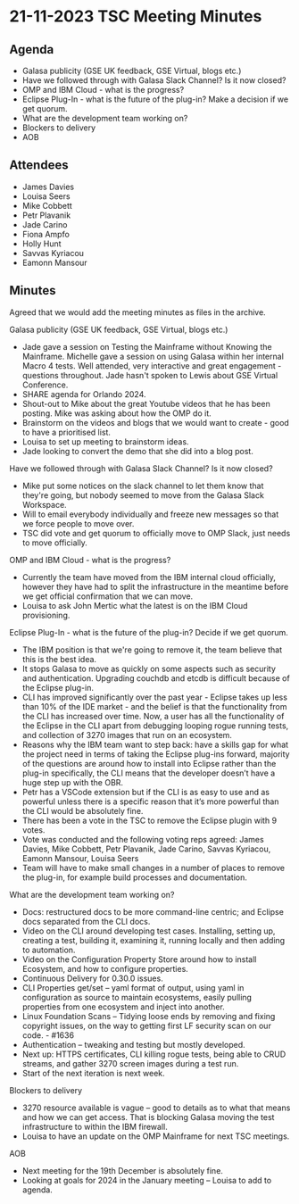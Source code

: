 # 21-11-2023 TSC Meeting Minutes

## Agenda

- Galasa publicity (GSE UK feedback, GSE Virtual, blogs etc.)
- Have we followed through with Galasa Slack Channel? Is it now closed?
- OMP and IBM Cloud - what is the progress?
- Eclipse Plug-In - what is the future of the plug-in? Make a decision if we get quorum.
- What are the development team working on?
- Blockers to delivery
- AOB

## Attendees 

-	James Davies
-	Louisa Seers
-	Mike Cobbett
-	Petr Plavanik
-	Jade Carino
-	Fiona Ampfo
-	Holly Hunt
-	Savvas Kyriacou
-	Eamonn Mansour

## Minutes

Agreed that we would add the meeting minutes as files in the archive.

Galasa publicity (GSE UK feedback, GSE Virtual, blogs etc.)
- Jade gave a session on Testing the Mainframe without Knowing the Mainframe. Michelle gave a session on using Galasa within her internal Macro 4 tests. Well attended, very interactive and great engagement - questions throughout. Jade hasn't spoken to Lewis about GSE Virtual Conference.
- SHARE agenda for Orlando 2024.
- Shout-out to Mike about the great Youtube videos that he has been posting. Mike was asking about how the OMP do it.
- Brainstorm on the videos and blogs that we would want to create - good to have a prioritised list.
- Louisa to set up meeting to brainstorm ideas.
- Jade looking to convert the demo that she did into a blog post. 

Have we followed through with Galasa Slack Channel? Is it now closed?
- Mike put some notices on the slack channel to let them know that they're going, but nobody seemed to move from the Galasa Slack Workspace.
- Will to email everybody individually and freeze new messages so that we force people to move over.
- TSC did vote and get quorum to officially move to OMP Slack, just needs to move officially.

OMP and IBM Cloud - what is the progress?
- Currently the team have moved from the IBM internal cloud officially, however they have had to split the infrastructure in the meantime before we get official confirmation that we can move.
- Louisa to ask John Mertic what the latest is on the IBM Cloud provisioning.

Eclipse Plug-In - what is the future of the plug-in? Decide if we get quorum.
- The IBM position is that we're going to remove it, the team believe that this is the best idea.
- It stops Galasa to move as quickly on some aspects such as security and authentication. Upgrading couchdb and etcdb is difficult because of the Eclipse plug-in.
- CLI has improved significantly over the past year - Eclipse takes up less than 10% of the IDE market - and the belief is that the functionality from the CLI has increased over time. Now, a user has all the functionality of the Eclipse in the CLI apart from debugging looping rogue running tests, and collection of 3270 images that run on an ecosystem.
- Reasons why the IBM team want to step back: have a skills gap for what the project need in terms of taking the Eclipse plug-ins forward, majority of the questions are around how to install into Eclipse rather than the plug-in specifically, the CLI means that the developer doesn’t have a huge step up with the OBR.
- Petr has a VSCode extension but if the CLI is as easy to use and as powerful unless there is a specific reason that it’s more powerful than the CLI would be absolutely fine.
- There has been a vote in the TSC to remove the Eclipse plugin with 9 votes.
- Vote was conducted and the following voting reps agreed: James Davies, Mike Cobbett, Petr Plavanik, Jade Carino, Savvas Kyriacou, Eamonn Mansour, Louisa Seers
- Team will have to make small changes in a number of places to remove the plug-in, for example build processes and documentation.

What are the development team working on?
- Docs: restructured docs to be more command-line centric; and Eclipse docs separated from the CLI docs.
- Video on the CLI around developing test cases. Installing, setting up, creating a test, building it, examining it, running locally and then adding to automation.
- Video on the Configuration Property Store around how to install Ecosystem, and how to configure properties.
- Continuous Delivery for 0.30.0 issues.
- CLI Properties get/set – yaml format of output, using yaml in configuration as source to maintain ecosystems, easily pulling properties from one ecosystem and inject into another.
- Linux Foundation Scans – Tidying loose ends by removing and fixing copyright issues, on the way to getting first LF security scan on our code. - #1636
- Authentication – tweaking and testing but mostly developed.
- Next up: HTTPS certificates, CLI killing rogue tests, being able to CRUD streams, and gather 3270 screen images during a test run.
- Start of the next iteration is next week.

Blockers to delivery
- 3270 resource available is vague – good to details as to what that means and how we can get access. That is blocking Galasa moving the test infrastructure to within the IBM firewall.
- Louisa to have an update on the OMP Mainframe for next TSC meetings.

AOB
- Next meeting for the 19th December is absolutely fine.
- Looking at goals for 2024 in the January meeting – Louisa to add to agenda.
